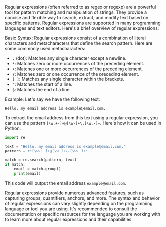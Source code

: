 Regular expressions (often referred to as regex or regexp) are a powerful tool for pattern matching and manipulation of strings. They provide a concise and flexible way to search, extract, and modify text based on specific patterns. Regular expressions are supported in many programming languages and text editors. Here's a brief overview of regular expressions:

Basic Syntax:
Regular expressions consist of a combination of literal characters and metacharacters that define the search pattern. Here are some commonly used metacharacters:

- `.` (dot): Matches any single character except a newline.
- `*`: Matches zero or more occurrences of the preceding element.
- `+`: Matches one or more occurrences of the preceding element.
- `?`: Matches zero or one occurrence of the preceding element.
- `[ ]`: Matches any single character within the brackets.
- `^`: Matches the start of a line.
- `$`: Matches the end of a line.

Example:
Let's say we have the following text:

```
Hello, my email address is example@email.com.
```

To extract the email address from this text using a regular expression, you can use the pattern `[\w.+-]+@[\w-]+\.[\w.-]+`. Here's how it can be used in Python:

```python
import re

text = "Hello, my email address is example@email.com."
pattern = r"[\w.+-]+@[\w-]+\.[\w.-]+"

match = re.search(pattern, text)
if match:
    email = match.group()
    print(email)
```

This code will output the email address `example@email.com`.

Regular expressions provide numerous advanced features, such as capturing groups, quantifiers, anchors, and more. The syntax and behavior of regular expressions can vary slightly depending on the programming language or tool you are using. It's recommended to consult the documentation or specific resources for the language you are working with to learn more about regular expressions and their capabilities.